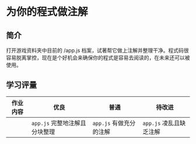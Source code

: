 # 为你的程式做注解

## 简介

打开游戏资料夹中目前的 /app.js 档案，试著帮它做上注解并整理干净。程式码很容易脱离掌控，现在是个好机会来确保你的程式是容易去阅读的，在未来还可以被使用。

## 学习评量

| 作业内容 | 优良                          | 普通                    | 待改进                  |
| -------- | ----------------------------- | ----------------------- | ----------------------- |
|          | `app.js` 完整地注解且分块整理 | `app.js` 有做充分的注解 | `app.js` 凌乱且缺乏注解 |
